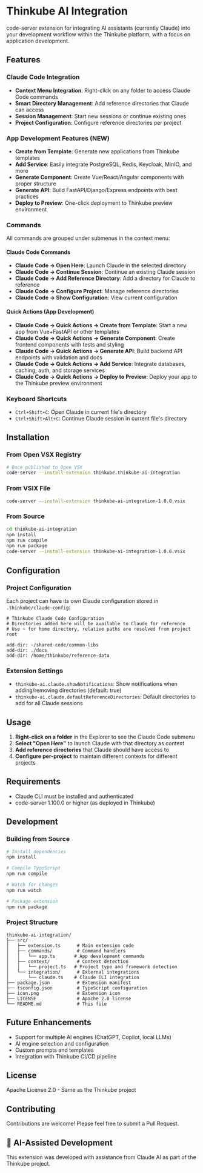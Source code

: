 # Thinkube AI Integration

code-server extension for integrating AI assistants (currently Claude) into your development workflow within the Thinkube platform, with a focus on application development.

## Features

### Claude Code Integration

- **Context Menu Integration**: Right-click on any folder to access Claude Code commands
- **Smart Directory Management**: Add reference directories that Claude can access
- **Session Management**: Start new sessions or continue existing ones
- **Project Configuration**: Configure reference directories per project

### App Development Features (NEW)

- **Create from Template**: Generate new applications from Thinkube templates
- **Add Service**: Easily integrate PostgreSQL, Redis, Keycloak, MinIO, and more
- **Generate Component**: Create Vue/React/Angular components with proper structure
- **Generate API**: Build FastAPI/Django/Express endpoints with best practices
- **Deploy to Preview**: One-click deployment to Thinkube preview environment

### Commands

All commands are grouped under submenus in the context menu:

#### Claude Code Commands
- **Claude Code → Open Here**: Launch Claude in the selected directory
- **Claude Code → Continue Session**: Continue an existing Claude session
- **Claude Code → Add Reference Directory**: Add a directory for Claude to reference
- **Claude Code → Configure Project**: Manage reference directories
- **Claude Code → Show Configuration**: View current configuration

#### Quick Actions (App Development)
- **Claude Code → Quick Actions → Create from Template**: Start a new app from Vue+FastAPI or other templates
- **Claude Code → Quick Actions → Generate Component**: Create frontend components with tests and styling
- **Claude Code → Quick Actions → Generate API**: Build backend API endpoints with validation and docs
- **Claude Code → Quick Actions → Add Service**: Integrate databases, caching, auth, and storage services
- **Claude Code → Quick Actions → Deploy to Preview**: Deploy your app to the Thinkube preview environment

### Keyboard Shortcuts

- `Ctrl+Shift+C`: Open Claude in current file's directory
- `Ctrl+Shift+Alt+C`: Continue Claude session in current file's directory

## Installation

### From Open VSX Registry

```bash
# Once published to Open VSX
code-server --install-extension thinkube.thinkube-ai-integration
```

### From VSIX File

```bash
code-server --install-extension thinkube-ai-integration-1.0.0.vsix
```

### From Source

```bash
cd thinkube-ai-integration
npm install
npm run compile
npm run package
code-server --install-extension thinkube-ai-integration-1.0.0.vsix
```

## Configuration

### Project Configuration

Each project can have its own Claude configuration stored in `.thinkube/claude-config`:

```
# Thinkube Claude Code Configuration
# Directories added here will be available to Claude for reference
# Use ~ for home directory, relative paths are resolved from project root

add-dir: ~/shared-code/common-libs
add-dir: ./docs
add-dir: /home/thinkube/reference-data
```

### Extension Settings

- `thinkube-ai.claude.showNotifications`: Show notifications when adding/removing directories (default: true)
- `thinkube-ai.claude.defaultReferenceDirectories`: Default directories to add for all Claude sessions

## Usage

1. **Right-click on a folder** in the Explorer to see the Claude Code submenu
2. **Select "Open Here"** to launch Claude with that directory as context
3. **Add reference directories** that Claude should have access to
4. **Configure per-project** to maintain different contexts for different projects

## Requirements

- Claude CLI must be installed and authenticated
- code-server 1.100.0 or higher (as deployed in Thinkube)

## Development

### Building from Source

```bash
# Install dependencies
npm install

# Compile TypeScript
npm run compile

# Watch for changes
npm run watch

# Package extension
npm run package
```

### Project Structure

```
thinkube-ai-integration/
├── src/
│   ├── extension.ts      # Main extension code
│   ├── commands/         # Command handlers
│   │   └── app.ts       # App development commands
│   ├── context/          # Context detection
│   │   └── project.ts   # Project type and framework detection
│   └── integration/      # External integrations
│       └── claude.ts    # Claude CLI integration
├── package.json          # Extension manifest
├── tsconfig.json         # TypeScript configuration
├── icon.png              # Extension icon
├── LICENSE               # Apache 2.0 license
└── README.md             # This file
```

## Future Enhancements

- Support for multiple AI engines (ChatGPT, Copilot, local LLMs)
- AI engine selection and configuration
- Custom prompts and templates
- Integration with Thinkube CI/CD pipeline

## License

Apache License 2.0 - Same as the Thinkube project

## Contributing

Contributions are welcome! Please feel free to submit a Pull Request.

## 🤖 AI-Assisted Development

This extension was developed with assistance from Claude AI as part of the Thinkube project.